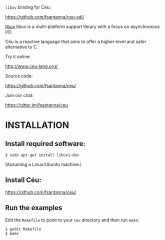 `libuv` binding for Céu:

https://github.com/fsantanna/ceu-sdl/

[libuv](http://www.http://libuv.org/) libuv is a multi-platform support library
with a focus on asynchronous I/O.

Céu is a reactive language that aims to offer a higher-level and safer 
alternative to C.

Try it online:

http://www.ceu-lang.org/

Source code:

https://github.com/fsantanna/ceu/

Join our chat:

https://gitter.im/fsantanna/ceu

# INSTALLATION

## Install required software:

```
$ sudo apt-get install libuv1-dev
```

(Assuming a Linux/Ubuntu machine.)

## Install Céu:

https://github.com/fsantanna/ceu/

## Run the examples

Edit the `Makefile` to point to your `ceu` directory and then run `make`:

```
$ gedit Makefile
$ make
```

